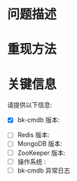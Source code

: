 问题描述
===========
<!-- 这里写问题描述 -->


重现方法
================
<!-- 列出如何重现的方法或操作步骤 -->


<!-- **重要提醒**:  请优先尝试最新发布的版本 (发布清单： https://github.com/TencentBlueKing/bk-cmdb/releases), 如果问题不能在最新发布的版本里重现，说明此问题已经被修复。 -->


关键信息
=========

<!--  **重要提醒**: 这些关键信息会辅助我们快速定位问题。 -->

请提供以下信息:

 - [x] bk-cmdb   版本: 
 <!-- 示例： ./cmdb/cmdb-apiserver --version 输出的内容:
Version  : oc-19.01.30
Tag      : 
Branch   : v3.3.x
BuildTime: 2019-01-30T11:29:27+0800
GitHash  : a99aabedf7a369387423ad0ab013730c88f4a7b6
RunMode  : product
 -->
 - [ ] Redis     版本: <!-- `示例： 3.2.11`  -->
 - [ ] MongoDB   版本: <!-- `示例： 2.8.0` -->
 - [ ] ZooKeeper 版本: <!-- `示例： 3.4.11` -->
 - [ ] 操作系统      : <!-- `示例： Centos 5 (x64>` -->
 - [ ] bk-cmdb 异常日志
